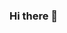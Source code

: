 ### Hi there 👋

<!--
**DivasJain/DivasJain** is a ✨ _special_ ✨ repository because its `README.md` (this file) appears on your GitHub profile.

Here are some ideas to get you started:

- 🔭 I’m currently working on App development with Flutter.
- 🌱 I’m currently learning Machine Learning.
- 👯 I’m looking to collaborate on App development.
- 🤔 I’m looking for help with Tensor Flow.
- 💬 Ask me about how to solve your problems?
- 📫 How to reach me: Check bio
- 😄 Pronouns: He
- ⚡ Fun fact: Young dumb and code.
-->
